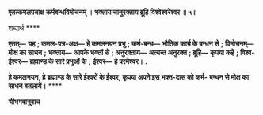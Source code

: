 **एतत्कमलपत्राक्ष कर्मबन्धविमोचनम् ।** **भक्ताय चानुरक्ताय ब्रूहि विश्वेश्वरेश्वर ॥ ५॥** 

शब्दार्थ **** 

**एतत्—** **यह** **; कमल-पत्र-अक्ष—** **हे कमलनयन प्रभु** **; कर्म-बन्ध—** **भौतिक कार्य के बन्धन से** **; विमोचनम्—** **मोक्ष का साधन** **;** **भक्ताय—** **आपके भक्तों से** **; अनुरक्ताय—** **अत्यन्त अनुरक्त** **; ब्रूहि—** **कृपया कहें** **; विश्व-ईश्वर—** **ब्रह्माण्ड के सारे प्रभुओं के** **;** **ईश्वर—** **हे परमेश्वर।** **.** 

**हे कमलनयन, हे ब्रह्माण्ड के सारे ईश्वरों के ईश्वर, कृपया अपने इस भक्त-दास को कर्म-** **बन्धन से मोक्ष का साधन बतलायें।** **** 

**श्रीभगवानुवाच** 